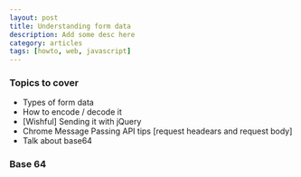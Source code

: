 ```yaml
---
layout: post
title: Understanding form data
description: Add some desc here
category: articles
tags: [howto, web, javascript]
---
```


### Topics to cover

- Types of form data
- How to encode / decode it
- [Wishful] Sending it with jQuery
- Chrome Message Passing API tips [request headears and request body] 
- Talk about base64

### Base 64

